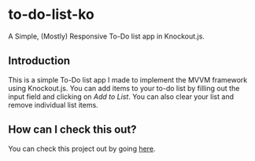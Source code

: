 # to-do-list-ko
A Simple, (Mostly) Responsive To-Do list app in Knockout.js.

## Introduction
This is a simple To-Do list app I made to implement the MVVM framework using Knockout.js. You can add items to your to-do list by filling out the input field and clicking on *Add to List*. You can also clear your list and remove individual list items.

## How can I check this out?

You can check this project out by going [here](http://www.saarimzaman.com/to-do-list-ko/). 